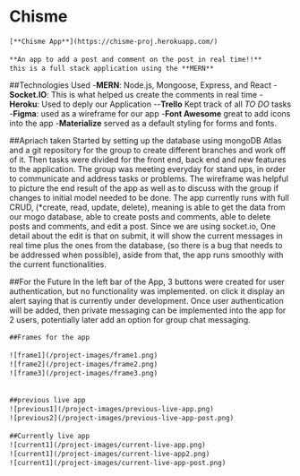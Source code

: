 # Chisme

    [**Chisme App**](https://chisme-proj.herokuapp.com/)

    **An app to add a post and comment on the post in real time!!**
    this is a full stack application using the **MERN**

##Technologies Used
    -**MERN**: Node.js, Mongoose, Express, and React
    -**Socket.IO**: This is what helped us create the comments in real time
    -**Heroku**: Used to deply our Application
    --**Trello** Kept track of all *TO DO* tasks
    -**Figma**: used as a wireframe for our app
    -**Font Awesome** great to add icons into the app
    -**Materialize** served as a default styling for forms and fonts.


##Apriach taken
    Started by setting up the database using mongoDB Atlas and a git repository for the group to create different branches and work off of it.
    Then tasks were divided for the front end, back end and new features to the application. The group was meeting everyday for stand ups, in order to communicate and address tasks or problems.
    The wireframe was helpful to picture the end result of the app as well as to discuss with the group if changes to initial model needed to be done.
    The app currently runs with full CRUD, (*create, read, update, delete), meaning is able to get the data from our mogo database, able to create posts and comments, able to delete posts and comments, and edit a post.
    Since we are using socket.io, One detail about the edit is that on submit, it will show the current messages in real time plus the ones from the database, (so there is a bug that needs to be addressed when possible), aside from that, the app runs smoothly with the current functionalities.


##For the Future
    In the left bar of the App, 3 buttons were created for user authentication, but no functionality was implemented. on click it display an alert saying that is currently under development. 
    Once user authentication will be added, then private messaging can be implemented into the app for 2 users, potentially later add an option for group chat messaging.


    ##Frames for the app

    ![frame1](/project-images/frame1.png)
    ![frame2](/project-images/frame2.png)
    ![frame3](/project-images/frame3.png)


    ##previous live app
    ![previous1](/project-images/previous-live-app.png)
    ![previous2](/project-images/previous-live-app-post.png)

    ##Currently live app
    ![current1](/project-images/current-live-app.png)
    ![current1](/project-images/current-live-app2.png)
    ![current1](/project-images/current-live-app-post.png)